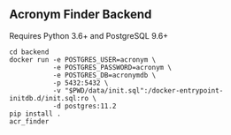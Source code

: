 ## Acronym Finder Backend

Requires Python 3.6+ and PostgreSQL 9.6+

```
cd backend
docker run -e POSTGRES_USER=acronym \
           -e POSTGRES_PASSWORD=acronym \
           -e POSTGRES_DB=acronymdb \
           -p 5432:5432 \
           -v "$PWD/data/init.sql":/docker-entrypoint-initdb.d/init.sql:ro \
           -d postgres:11.2
pip install .
acr_finder
```
